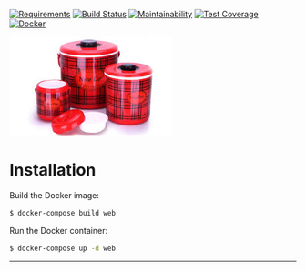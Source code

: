 [![Requirements](https://requires.io/github/dennisotugo/Flask-Postgres-Docker-CI-CD/requirements.svg?branch=master)](https://requires.io/github/dennisotugo/Flask-Postgres-Docker-CI-CD/requirements/?branch=master)
[![Build Status](https://travis-ci.org/dennisotugo/Flask-Postgres-Docker-CI-CD.svg?branch=master)](https://travis-ci.org/dennisotugo/Flask-Postgres-Docker-CI-CD)
[![Maintainability](https://api.codeclimate.com/v1/badges/b4153c7fff03245f0e91/maintainability)](https://codeclimate.com/github/dennisotugo/Flask-Postgres-Docker-CI-CD/maintainability)
[![Test Coverage](https://api.codeclimate.com/v1/badges/b4153c7fff03245f0e91/test_coverage)](https://codeclimate.com/github/dennisotugo/Flask-Postgres-Docker-CI-CD/test_coverage)
[![Docker](https://img.shields.io/docker/automated/jrottenberg/ffmpeg.svg?maxAge=2592000)]()

![Flask Logo](flask.jpeg)

# Installation
Build the Docker image:

```bash
$ docker-compose build web
```

Run the Docker container:

```bash
$ docker-compose up -d web
```

------
